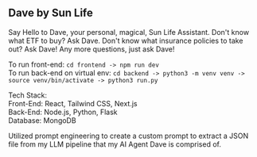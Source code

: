## Dave by Sun Life

Say Hello to Dave, your personal, magical, Sun Life Assistant. Don't know what ETF to buy? Ask Dave. Don't know what insurance policies to take out? Ask Dave! Any more questions, just ask Dave!

To run front-end: ```cd frontend -> npm run dev```  
To run back-end on virtual env: ```cd backend -> python3 -m venv venv -> source venv/bin/activate -> python3 run.py```

Tech Stack:  
Front-End: React, Tailwind CSS, Next.js  
Back-End: Node.js, Python, Flask  
Database: MongoDB

Utilized prompt engineering to create a custom prompt to extract a JSON file from my LLM pipeline that my AI Agent Dave is comprised of.
